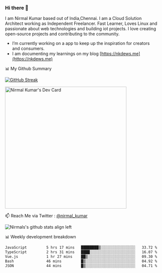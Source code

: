 ### Hi there 👋

 I am Nirmal Kumar based out of India,Chennai. I am a Cloud Solution Architect working as Independent Freelancer. Fast Learner, Loves Linux and passionate about web technologies and building iot projects. I love creating open-source projects and contributing to the community.

- I’m currently working on a app to keep up the inspiration for creators and consumers.
- I am documenting my learnings on my blog [https://nkdews.me](https://nkdews.me)


📊 My Github Summary

[![GitHub Streak](https://github-readme-streak-stats.herokuapp.com?user=nk-gears&theme=dark&hide_border=true&date_format=M%20j%5B%2C%20Y%5D)](https://git.io/streak-stats)

<a href="https://app.daily.dev/nirmal_kumar"><img src="https://api.daily.dev/devcards/a16cfcf02d384b16b41de71ce4d1d811.png?r=8ve" width="400" alt="Nirmal Kumar's Dev Card"/></a>

📫 Reach Me via  Twitter : [@nirmal_kumar](https://twitter.com/nirmal_kumar)

![Nirmals's github stats align left](https://github-readme-stats.vercel.app/api?username=nk-gears&show_icons=true)


📊 Weekly development breakdown

<!--START_SECTION:waka-->

```txt
JavaScript         5 hrs 17 mins   ████████▒░░░░░░░░░░░░░░░░   33.72 %
TypeScript         2 hrs 31 mins   ████░░░░░░░░░░░░░░░░░░░░░   16.07 %
Vue.js             1 hr 27 mins    ██▒░░░░░░░░░░░░░░░░░░░░░░   09.30 %
Bash               46 mins         █▒░░░░░░░░░░░░░░░░░░░░░░░   04.92 %
JSON               44 mins         █▒░░░░░░░░░░░░░░░░░░░░░░░   04.71 %
```

<!--END_SECTION:waka-->


